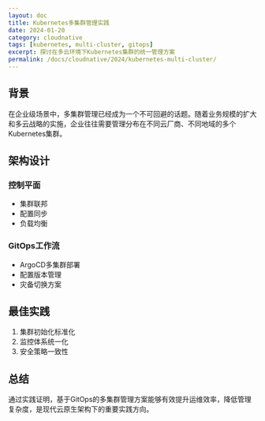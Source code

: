```yaml
---
layout: doc
title: Kubernetes多集群管理实践
date: 2024-01-20
category: cloudnative
tags: [kubernetes, multi-cluster, gitops]
excerpt: 探讨在多云环境下Kubernetes集群的统一管理方案
permalink: /docs/cloudnative/2024/kubernetes-multi-cluster/
---
```


## 背景

在企业级场景中，多集群管理已经成为一个不可回避的话题。随着业务规模的扩大和多云战略的实施，企业往往需要管理分布在不同云厂商、不同地域的多个Kubernetes集群。

## 架构设计

### 控制平面

- 集群联邦
- 配置同步
- 负载均衡

### GitOps工作流

- ArgoCD多集群部署
- 配置版本管理
- 灾备切换方案

## 最佳实践

1. 集群初始化标准化
2. 监控体系统一化
3. 安全策略一致性

## 总结

通过实践证明，基于GitOps的多集群管理方案能够有效提升运维效率，降低管理复杂度，是现代云原生架构下的重要实践方向。